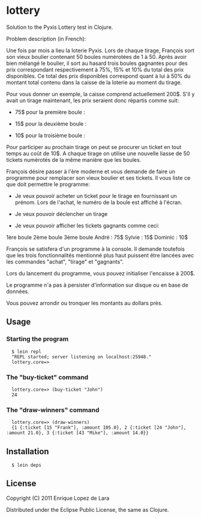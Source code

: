 # lottery

Solution to the Pyxis Lottery test in Clojure.

Problem description (in French):

Une fois par mois a lieu la loterie Pyxis.  Lors de chaque tirage, François sort son vieux boulier contenant 50 boules numérotées de 1 à 50.  Après avoir bien mélangé le boulier, il sort au hasard trois boules gagnantes pour des prix correspondant respectivement à 75%, 15% et 10% du total des prix disponibles.  Ce total des prix disponibles correspond quant à lui à 50% du montant total contenu dans la caisse de la loterie au moment du tirage.

Pour vous donner un exemple, la caisse comprend actuellement 200$.  S'il y avait un tirage maintenant, les prix seraient donc répartis comme suit:

-  75$ pour la première boule :

-  15$ pour la deuxième boule :

-  10$ pour la troisième boule : 

Pour participer au prochain tirage on peut se procurer un ticket en tout temps au coût de 10$.  A chaque tirage on utilise une nouvelle liasse de 50 tickets numérotés de la même manière que les boules.

François désire passer à l'ère moderne et vous demande de faire un programme pour remplacer son vieux boulier et ses tickets. Il vous liste ce que doit permettre le programme:

-  Je veux pouvoir acheter un ticket pour le tirage en fournissant un prénom.  Lors de l'achat, le numéro de la boule est affiché à l'écran.

-  Je veux pouvoir déclencher un tirage

-  Je veux pouvoir afficher les tickets gagnants comme ceci:

1ère boule	 2ème boule	 3ème boule
André : 75$	 Sylvie : 15$	 Dominic : 10$

François se satisfera d'un programme à la console.  Il demande toutefois que les trois fonctionnalités mentionné plus haut puissent être lancées avec les commandes "achat", "tirage" et "gagnants".

Lors du lancement du programme, vous pouvez initialiser l'encaisse à 200$.

Le programme n'a pas à persister d'information sur disque ou en base de données.

Vous pouvez arrondir ou tronquer les montants au dollars près.

## Usage

### Starting the program

      $ lein repl
      "REPL started; server listening on localhost:25948."
      lottery.core=> 

### The "buy-ticket" command

      lottery.core=> (buy-ticket "John")
      24

### The "draw-winners" command

      lottery.core=> (draw-winners)
      {1 {:ticket [15 "Frank"], :amount 105.0}, 2 {:ticket [24 "John"], :amount 21.0}, 3 {:ticket [43 "Mike"], :amount 14.0}}
## Installation

      $ lein deps

## License

Copyright (C) 2011 Enrique Lopez de Lara

Distributed under the Eclipse Public License, the same as Clojure.
